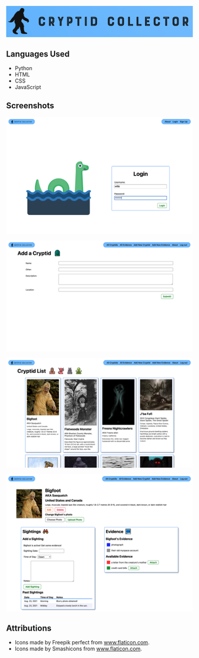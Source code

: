 ![CRYPTID COLLECTOR](/main_app/static/images/logo1.png)

## Languages Used

* Python
* HTML
* CSS
* JavaScript

## Screenshots

![Landing Page](/main_app/static/images/readme/login3.png)

![Add A Cryptid Page](/main_app/static/images/readme/addcryptidform3.png)

![Cryptid Index Page](/main_app/static/images/readme/cryptidindex3.png)

![Cryptid Details Page](/main_app/static/images/readme/cryptiddetails.png)

## Attributions

* Icons made by Freepik perfect from www.flaticon.com.
* Icons made by Smashicons from www.flaticon.com.